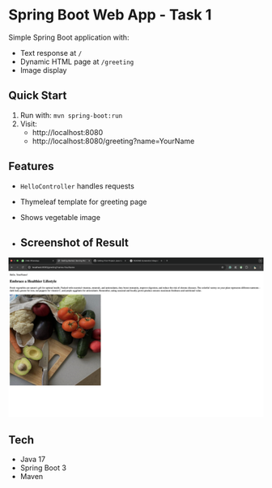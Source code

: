 # Spring Boot Web App - Task 1

Simple Spring Boot application with:
- Text response at `/`
- Dynamic HTML page at `/greeting`
- Image display

## Quick Start
1. Run with: `mvn spring-boot:run`
2. Visit:
   - http://localhost:8080
   - http://localhost:8080/greeting?name=YourName

## Features
- `HelloController` handles requests
- Thymeleaf template for greeting page
- Shows vegetable image

- ## Screenshot of Result

![App Screenshot](screenshots/result.png)
  

## Tech
- Java 17
- Spring Boot 3
- Maven
